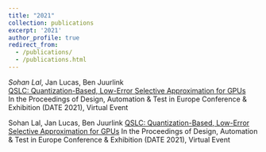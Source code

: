 ```yaml
---
title: "2021"
collection: publications
excerpt: '2021'
author_profile: true
redirect_from: 
  - /publications/
  - /publications.html
---
```


*Sohan Lal*, Jan Lucas, Ben Juurlink <br> 
[QSLC: Quantization-Based, Low-Error Selective Approximation for GPUs](https://ieeexplore.ieee.org/abstract/document/9474124) <br> 
In the Proceedings of Design, Automation & Test in Europe Conference & Exhibition (DATE 2021), Virtual Event
 
Sohan Lal, Jan Lucas, Ben Juurlink [QSLC: Quantization-Based, Low-Error Selective Approximation for GPUs](https://ieeexplore.ieee.org/abstract/document/9474124)
In the Proceedings of Design, Automation & Test in Europe Conference & Exhibition (DATE 2021), Virtual Event
